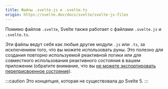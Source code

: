 ```yaml
---
title: Файлы .svelte.js и .svelte.ts
origin: https://svelte.dev/docs/svelte/svelte-js-files
---
```


Помимо файлов `.svelte`, Svelte также работает с файлами `.svelte.js` и `.svelte.ts`.

Эти файлы ведут себя как любые другие модули `.js` или `.ts`, за исключением того, что вы можете использовать руны. Это полезно для создания повторно используемой реактивной логики или для совместного использования реактивного состояния в вашем приложении (обратите внимание, что вы [не можете экспортировать переприсвоенное состояние](/runes/state#передача-состояния-между-модулями)).

:::caution
Это концепция, которая не существовала до Svelte 5.
:::
